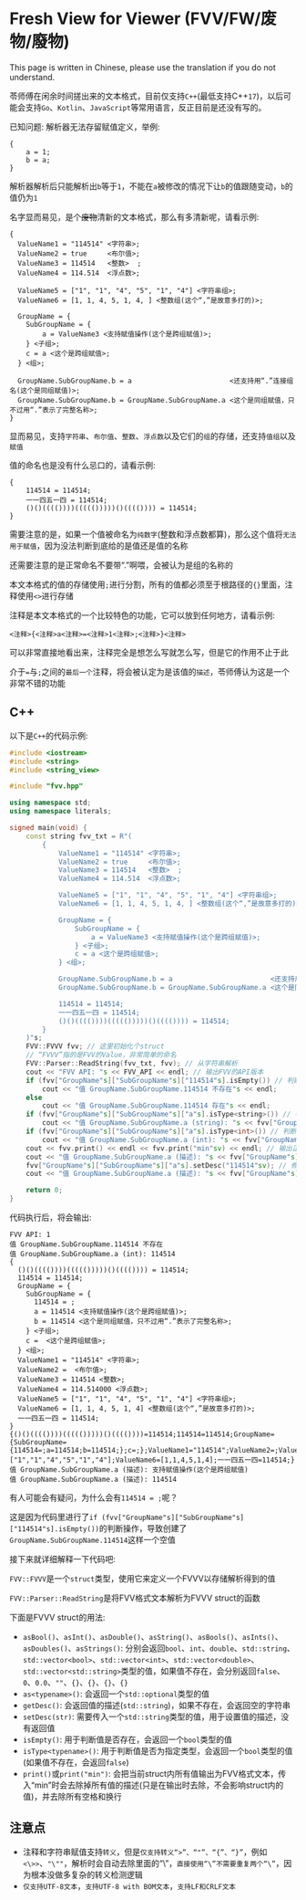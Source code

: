 # Fresh View for Viewer (FVV/FW/废物/廢物)


This page is written in Chinese, please use the translation if you do not understand.


苓师傅在闲余时间搓出来的文本格式，目前仅支持`C++`(最低支持C++`17`)，以后可能会支持`Go`、`Kotlin`、`JavaScript`等常用语言，反正目前是还没有写的。

已知问题: 解析器无法存留赋值定义，举例:

``` fvv
{
    a = 1;
    b = a;
}
```

解析器解析后只能解析出`b`等于`1`，不能在`a`被修改的情况下让`b`的值跟随变动，`b`的值仍为`1`


名字显而易见，是个~~废物~~清新的文本格式，那么有多清新呢，请看示例:

``` fvv
{
  ValueName1 = "114514" <字符串>;
  ValueName2 = true     <布尔值>;
  ValueName3 = 114514   <整数>  ;
  ValueName4 = 114.514  <浮点数>;

  ValueName5 = ["1", "1", "4", "5", "1", "4"] <字符串组>;
  ValueName6 = [1, 1, 4, 5, 1, 4, ] <整数组(这个“,”是故意多打的)>;

  GroupName = {
    SubGroupName = {
        a = ValueName3 <支持赋值操作(这个是跨组赋值)>;
    } <子组>;
    c = a <这个是跨组赋值>;
  } <组>;

  GroupName.SubGroupName.b = a                        <还支持用“.”连接组名(这个是同组赋值)>;
  GroupName.SubGroupName.b = GroupName.SubGroupName.a <这个是同组赋值，只不过用“.”表示了完整名称>;
}
```

显而易见，支持`字符串`、`布尔值`、`整数`、`浮点数`以及它们的`组`的存储，还支持`值组`以及`赋值`

值的命名也是没有什么忌口的，请看示例:

``` fvv
{
    114514 = 114514;
    一一四五一四 = 114514;
    ()()(((())))((((()))))()(((()))) = 114514;
}
```

需要注意的是，如果一个值被命名为`纯数字`(整数和浮点数都算)，那么这个值将`无法用于赋值`，因为没法判断到底给的是值还是值的名称

还需要注意的是正常命名不要带“.”啊喂，会被认为是组的名称的


本文本格式的值的存储使用`;`进行分割，所有的值都必须至于根路径的`{}`里面，注释使用`<>`进行存储

注释是本文本格式的一个比较特色的功能，它可以放到任何地方，请看示例:

``` fvv
<注释>{<注释>a<注释>=<注释>1<注释>;<注释>}<注释>
```

可以非常直接地看出来，注释完全是想怎么写就怎么写，但是它的作用不止于此

介于`=`与`;`之间的`最后一个`注释，将会被认定为是该值的`描述`，苓师傅认为这是一个非常不错的功能


## C++

以下是`C++`的代码示例:

``` cpp
#include <iostream>
#include <string>
#include <string_view>

#include "fvv.hpp"

using namespace std;
using namespace literals;

signed main(void) {
    const string fvv_txt = R"(
        {
            ValueName1 = "114514" <字符串>;
            ValueName2 = true     <布尔值>;
            ValueName3 = 114514   <整数>  ;
            ValueName4 = 114.514  <浮点数>;

            ValueName5 = ["1", "1", "4", "5", "1", "4"] <字符串组>;
            ValueName6 = [1, 1, 4, 5, 1, 4, ] <整数组(这个“,”是故意多打的)>;

            GroupName = {
                SubGroupName = {
                    a = ValueName3 <支持赋值操作(这个是跨组赋值)>;
                } <子组>;
                c = a <这个是跨组赋值>;
            } <组>;

            GroupName.SubGroupName.b = a                        <还支持用“.”连接组名(这个是同组赋值)>;
            GroupName.SubGroupName.b = GroupName.SubGroupName.a <这个是同组赋值，只不过用“.”表示了完整名称>;

            114514 = 114514;
            一一四五一四 = 114514;
            ()()(((())))((((()))))()(((()))) = 114514;
        }
    )"s;
    FVV::FVVV fvv; // 这里初始化个struct
    // “FVVV”指的是FVV的Value，非常简单的命名
    FVV::Parser::ReadString(fvv_txt, fvv); // 从字符串解析
    cout << "FVV API: "s << FVV_API << endl; // 输出FVV的API版本
    if (fvv["GroupName"s]["SubGroupName"s]["114514"s].isEmpty()) // 判断值是否存在
        cout << "值 GroupName.SubGroupName.114514 不存在"s << endl;
    else
        cout << "值 GroupName.SubGroupName.114514 存在"s << endl;
    if (fvv["GroupName"s]["SubGroupName"s]["a"s].isType<string>()) // 判断值是否为指定类型
        cout << "值 GroupName.SubGroupName.a (string): "s << fvv["GroupName"s]["SubGroupName"s]["a"s].as<string>().value() << endl;
    if (fvv["GroupName"s]["SubGroupName"s]["a"s].isType<int>()) // 判断值是否为指定类型
        cout << "值 GroupName.SubGroupName.a (int): "s << fvv["GroupName"s]["SubGroupName"s]["a"s].asInt() << endl;
    cout << fvv.print() << endl << fvv.print("min"sv) << endl; // 输出正常格式和缩减格式
    cout << "值 GroupName.SubGroupName.a (描述): "s << fvv["GroupName"s]["SubGroupName"s]["a"s].getDesc() << endl; // 输出描述
    fvv["GroupName"s]["SubGroupName"s]["a"s].setDesc("114514"sv); // 修改描述
    cout << "值 GroupName.SubGroupName.a (描述): "s << fvv["GroupName"s]["SubGroupName"s]["a"s].getDesc() << endl; // 输出描述

    return 0;
}
```

代码执行后，将会输出:

```
FVV API: 1
值 GroupName.SubGroupName.114514 不存在
值 GroupName.SubGroupName.a (int): 114514
{
  ()()(((())))((((()))))()(((()))) = 114514;
  114514 = 114514;
  GroupName = {
    SubGroupName = {
      114514 = ;
      a = 114514 <支持赋值操作(这个是跨组赋值)>;
      b = 114514 <这个是同组赋值，只不过用“.”表示了完整名称>;
    } <子组>;
    c =  <这个是跨组赋值>;
  } <组>;
  ValueName1 = "114514" <字符串>;
  ValueName2 =  <布尔值>;
  ValueName3 = 114514 <整数>;
  ValueName4 = 114.514000 <浮点数>;
  ValueName5 = ["1", "1", "4", "5", "1", "4"] <字符串组>;
  ValueName6 = [1, 1, 4, 5, 1, 4] <整数组(这个“,”是故意多打的)>;
  一一四五一四 = 114514;
}
{()()(((())))((((()))))()(((())))=114514;114514=114514;GroupName={SubGroupName={114514=;a=114514;b=114514;};c=;};ValueName1="114514";ValueName2=;ValueName3=114514;ValueName4=114.514000;ValueName5=["1","1","4","5","1","4"];ValueName6=[1,1,4,5,1,4];一一四五一四=114514;}
值 GroupName.SubGroupName.a (描述): 支持赋值操作(这个是跨组赋值)
值 GroupName.SubGroupName.a (描述): 114514
```

有人可能会有疑问，为什么会有`114514 = ;`呢？

这是因为代码里进行了`if (fvv["GroupName"s]["SubGroupName"s]["114514"s].isEmpty())`的判断操作，导致创建了`GroupName.SubGroupName.114514`这样一个空值


接下来就详细解释一下代码吧:


`FVV::FVVV`是一个`struct`类型，使用它来定义一个FVVV以存储解析得到的值

`FVV::Parser::ReadString`是将FVV格式文本解析为FVVV struct的函数

下面是FVVV struct的用法:
 - `asBool()`、`asInt()`、`asDouble()`、`asString()`、`asBools()`、`asInts()`、`asDoubles()`、`asStrings()`: 分别会返回`bool`、`int`、`double`、`std::string`、`std::vector<bool>`、`std::vector<int>`、`std::vector<double>`、`std::vector<std::string>`类型的值，如果值不存在，会分别返回`false`、`0`、`0.0`、`""`、`{}`、`{}`、`{}`、`{}`
 - `as<typename>()`: 会返回一个`std::optional`类型的值
 - `getDesc()`: 会返回值的描述(`std::string`)，如果不存在，会返回空的字符串
 - `setDesc(str)`: 需要传入一个`std::string`类型的值，用于设置值的描述，没有返回值
 - `isEmpty()`: 用于判断值是否存在，会返回一个`bool`类型的值
 - `isType<typename>()`: 用于判断值是否为指定类型，会返回一个`bool`类型的值(如果值不存在，会返回`false`)
 - `print()`或`print("min")`: 会把当前struct内所有值输出为FVV格式文本，传入“min”时会去除掉所有值的描述(只是在输出时去除，不会影响struct内的值)，并去除所有空格和换行


## 注意点
 - 注释和字符串赋值支持`转义`，但是`仅支持转义“>”、“"”、“{”、“}”`，例如`<\>>`、`"\""`，解析时会自动去除里面的“\”，`直接使用“\”不需要重复两个“\”`，因为根本没做多复杂的转义检测逻辑
 - `仅支持UTF-8文本`，`支持UTF-8 with BOM文本`，`支持LF和CRLF文本`